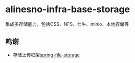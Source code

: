 # alinesno-infra-base-storage
集成多存储能力，包括OSS、NFS、七牛、minio、本地存储等

## 鸣谢

- 存储上传框架[spring-file-storage](https://github.com/1171736840/spring-file-storage)